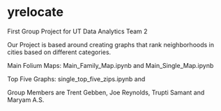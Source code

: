 # yrelocate
First Group Project for UT Data Analytics Team 2

Our Project is based around creating graphs that rank neighborhoods in cities based on different categories.

Main Folium Maps: Main_Family_Map.ipynb and Main_Single_Map.ipynb

Top Five Graphs: single_top_five_zips.ipynb and 

Group Members are Trent Gebben, Joe Reynolds, Trupti Samant and Maryam A.S.
